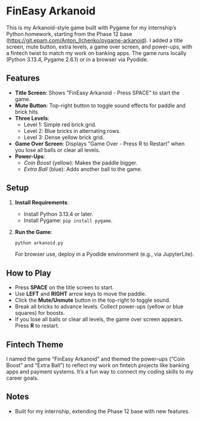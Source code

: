 # FinEasy Arkanoid

This is my Arkanoid-style game built with Pygame for my internship’s Python homework, starting from the Phase 12 base (https://git.epam.com/Anton_Ilchenko/pygame-arkanoid). I added a title screen, mute button, extra levels, a game over screen, and power-ups, with a fintech twist to match my work on banking apps. The game runs locally (Python 3.13.4, Pygame 2.6.1) or in a browser via Pyodide.

## Features

- **Title Screen**: Shows “FinEasy Arkanoid - Press SPACE” to start the game.
- **Mute Button**: Top-right button to toggle sound effects for paddle and brick hits.
- **Three Levels**:
  - Level 1: Simple red brick grid.
  - Level 2: Blue bricks in alternating rows.
  - Level 3: Dense yellow brick grid.
- **Game Over Screen**: Displays “Game Over - Press R to Restart” when you lose all balls or clear all levels.
- **Power-Ups**:
  - *Coin Boost* (yellow): Makes the paddle bigger.
  - *Extra Ball* (blue): Adds another ball to the game.

## Setup

1. **Install Requirements**:
   - Install Python 3.13.4 or later.
   - Install Pygame: `pip install pygame`.
2. **Run the Game**:

   ```bash
   python arkanoid.py
   ```

   For browser use, deploy in a Pyodide environment (e.g., via JupyterLite).

## How to Play

- Press **SPACE** on the title screen to start.
- Use **LEFT** and **RIGHT** arrow keys to move the paddle.
- Click the **Mute/Unmute** button in the top-right to toggle sound.
- Break all bricks to advance levels. Collect power-ups (yellow or blue squares) for boosts.
- If you lose all balls or clear all levels, the game over screen appears. Press **R** to restart.

## Fintech Theme

I named the game “FinEasy Arkanoid” and themed the power-ups (“Coin Boost” and “Extra Ball”) to reflect my work on fintech projects like banking apps and payment systems. It’s a fun way to connect my coding skills to my career goals.

## Notes

- Built for my internship, extending the Phase 12 base with new features.
